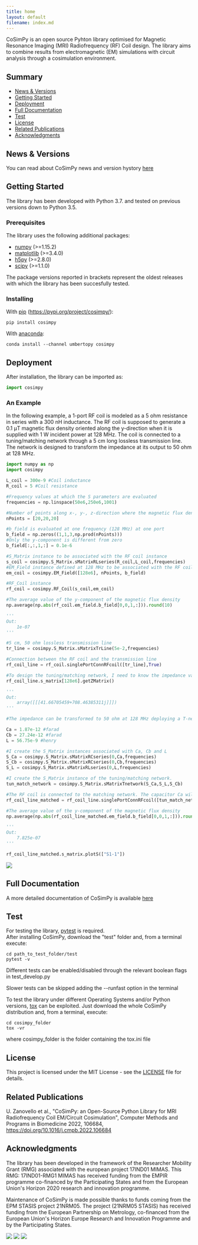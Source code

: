```yaml
---
title: home
layout: default
filename: index.md
--- 
```


CoSimPy is an open source Pyhton library optimised for Magnetic Resonance Imaging (MRI) Radiofrequency (RF) Coil design. The library aims to combine results from electromagnetic (EM) simulations with circuit analysis through a cosimulation environment.<br>


## Summary

  - [News & Versions](#news-versions)
  - [Getting Started](#getting-started)
  - [Deployment](#deployment)
  - [Full Documentation](#full-documentation)
  - [Test](#test)
  - [License](#license)
  - [Related Publications](#related-publications)
  - [Acknowledgments](#acknowledgments)

## News & Versions

You can read about CoSimPy news and version hystory [here](./News&Versions.md)

## Getting Started

The library has been developed with Python 3.7. and tested on previous versions down to Python 3.5.

### Prerequisites

The library uses the following additional packages:

- [numpy](https://numpy.org/) (>=1.15.2)
- [matplotlib](https://matplotlib.org/) (>=3.4.0)
- [h5py](https://www.h5py.org/) (>=2.8.0)
- [scipy](https://www.scipy.org/) (>=1.1.0)

The package versions reported in brackets represent the oldest releases with which the library has been succesfully tested.

### Installing

With [pip](https://pypi.org/project/pip/) (https://pypi.org/project/cosimpy/):
```
pip install cosimpy
```

With [anaconda](https://www.anaconda.com/products/individual):
```
conda install --channel umbertopy cosimpy
```

## Deployment

After installation, the library can be imported as:

```python
import cosimpy
```

### An Example

In the following example, a 1-port RF coil is modeled as a 5 ohm resistance in series with a 300 nH inductance. The RF coil is supposed to generate a 0.1 &mu;T magnetic flux density oriented along the y-direction when it is supplied with 1 W incident power at 128 MHz. The coil is connected to a tuning/matching network through a 5 cm long lossless transmission line. The network is designed to transform the impedance at its output to 50 ohm at 128 MHz. 

```python
import numpy as np
import cosimpy

L_coil = 300e-9 #Coil inductance
R_coil = 5 #Coil resistance

#Frequency values at which the S parameters are evaluated
frequencies = np.linspace(50e6,250e6,1001)

#Number of points along x-, y-, z-direction where the magnetic flux density is evaluated
nPoints = [20,20,20] 

#b_field is evaluated at one frequency (128 MHz) at one port
b_field = np.zeros((1,1,3,np.prod(nPoints)))
#Only the y-component is different from zero 
b_field[:,:,1,:] = 0.1e-6 

#S_Matrix instance to be associated with the RF coil instance
s_coil = cosimpy.S_Matrix.sMatrixRLseries(R_coil,L_coil,frequencies) 
#EM_Field instance defined at 128 MHz to be associated with the RF coil instance
em_coil = cosimpy.EM_Field([128e6], nPoints, b_field)

#RF_Coil instance
rf_coil = cosimpy.RF_Coil(s_coil,em_coil) 

#The average value of the y-component of the magnetic flux density
np.average(np.abs(rf_coil.em_field.b_field[0,0,1,:])).round(10)

'''
Out:
    1e-07
'''

#5 cm, 50 ohm lossless transmission line
tr_line = cosimpy.S_Matrix.sMatrixTrLine(5e-2,frequencies) 

#Connection between the RF coil and the transmission line
rf_coil_line = rf_coil.singlePortConnRFcoil([tr_line],True) 

#To design the tuning/matching network, I need to know the impedance value at 128 MHz
rf_coil_line.s_matrix[128e6].getZMatrix()

'''
Out:
    array([[[41.66705459+708.46385311j]]])
'''

#The impedance can be transformed to 50 ohm at 128 MHz deploying a T-network made of two capacitors and one inductor with the following values:

Ca = 1.87e-12 #farad
Cb = 27.24e-12 #farad
L = 56.75e-9 #henry

#I create the S_Matrix instances associated with Ca, Cb and L
S_Ca = cosimpy.S_Matrix.sMatrixRCseries(0,Ca,frequencies)
S_Cb = cosimpy.S_Matrix.sMatrixRCseries(0,Cb,frequencies)
S_L = cosimpy.S_Matrix.sMatrixRLseries(0,L,frequencies)

#I create the S_Matrix instance of the tuning/matching network. 
tun_match_network = cosimpy.S_Matrix.sMatrixTnetwork(S_Ca,S_L,S_Cb)

#The RF coil is connected to the matching network. The capacitor Ca will be in series with the transmission line
rf_coil_line_matched = rf_coil_line.singlePortConnRFcoil([tun_match_network], True) 

#The average value of the y-component of the magnetic flux density
np.average(np.abs(rf_coil_line_matched.em_field.b_field[0,0,1,:])).round(10)

'''
Out:
    7.825e-07
'''

rf_coil_line_matched.s_matrix.plotS(["S1-1"])
```
![](https://github.com/umbertozanovello/CoSimPy/blob/main/docs/images/example_S.png?raw=true)


## Full Documentation

A more detailed documentation of CoSimPy is available [here](https://github.com/umbertozanovello/CoSimPy/blob/main/docs/Documentation.md)

## Test

For testing the library, [pytest](https://docs.pytest.org/en/6.2.x/) is required.<br>
After installing CoSimPy, download the "test" folder and, from a terminal execute:
```
cd path_to_test_folder/test
pytest -v
```
Different tests can be enabled/disabled through the relevant boolean flags in test_develop.py

Slower tests can be skipped adding the --runfast option in the terminal

To test the library under different Operating Systems and/or Python versions, [tox](https://tox.wiki/en/latest/) can be exploited. Just download the whole CoSimPy distribution and, from a terminal, execute:
```
cd cosimpy_folder
tox -vr
```
where cosimpy_folder is the folder containing the tox.ini file


## License

This project is licensed under the MIT
License - see the [LICENSE](LICENSE) file for
details.

## Related Publications

U. Zanovello et al., "CoSimPy: an Open-Source Python Library for MRI Radiofrequency Coil EM/Circuit Cosimulation", Computer Methods and Programs in Biomedicine 2022, 106684, https://doi.org/10.1016/j.cmpb.2022.106684

## Acknowledgments

The library has been developed in the framework of the Researcher Mobility Grant (RMG) associated with the european project 17IND01 MIMAS. This RMG: 17IND01-RMG1 MIMAS has received funding from the EMPIR programme co-financed by the Participating States and from the European Union's Horizon 2020 research and innovation programme.

Maintenance of CoSimPy is made possible thanks to funds coming from the EPM STASIS project 21NRM05. The project (21NRM05 STASIS) has received funding from the European Partnership on Metrology, co-financed from the European Union's Horizon Europe Research and Innovation Programme and by the Participating States.

[![](https://github.com/umbertozanovello/CoSimPy/blob/develop/docs/images/EPM_logo.jpg?raw=true)](https://metpart.eu/)
[![](https://github.com/umbertozanovello/CoSimPy/blob/main/docs/images/MIMAS_logo.png?raw=true)](https://www.ptb.de/mimas/home/)
[![](https://github.com/umbertozanovello/CoSimPy/blob/develop/docs/images/STASIS_logo.png?raw=true)](https://www.ptb.de/stasis/)

